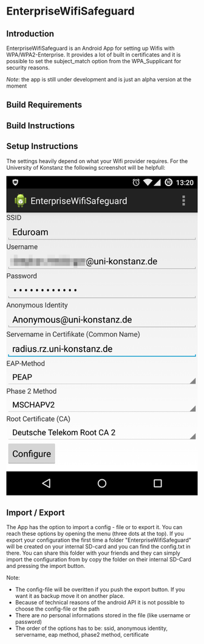 # EnterpriseWifiSafeguard

## Introduction
EnterpriseWifiSafeguard is an Android App for setting up Wifis with WPA/WPA2-Enterprise. It provides a lot of built in certificates and it is possible to set the
subject_match option from the WPA_Supplicant for security reasons. 

*Note*: the app is still under development and is just an alpha version at the moment

## Build Requirements

## Build Instructions

## Setup Instructions

The settings heavily depend on what your Wifi provider requires. For the University of Konstanz the following screenshot will be helpfull:

![Sample Config University of Konstanz](config-screen.png)

## Import / Export
The App has the option to import a config - file or to export it. You can reach these options by opening the menu (three dots at the top). If you export your configuration
the first time a folder "EnterpriseWifiSafeguard" will be created on your internal SD-card and you can find the config.txt in there. You can share this folder with 
your friends and they can simply import the configuration from by copy the folder on their internal SD-Card and pressing the import button.

Note:
* The config-file will be overitten if you push the export button. If you want it as backup move it on another place.
* Because of technical reasons of the android API it is not possible to choose the config-file or the path
* There are _no_ personal informations stored in the file (like username or password)
* The order of the options has to be: ssid, anonymous identity, servername, eap method, phase2 method, certificate
